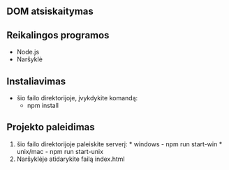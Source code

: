 ## DOM atsiskaitymas

## Reikalingos programos
- Node.js
- Naršyklė

## Instaliavimas
- šio failo direktorijoje, įvykdykite komandą:
  - npm install

## Projekto paleidimas
  1. šio failo direktorijoje paleiskite serverį:
    * windows - npm run start-win
    * unix/mac - npm run start-unix
  2. Naršyklėje atidarykite failą index.html